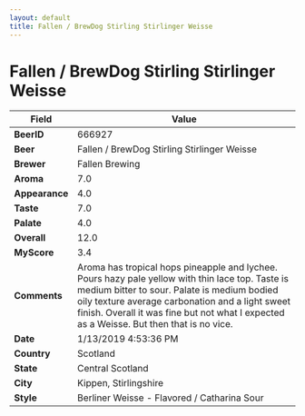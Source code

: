```yaml
---
layout: default
title: Fallen / BrewDog Stirling Stirlinger Weisse
---
```


# Fallen / BrewDog Stirling Stirlinger Weisse

| Field         | Value     |
|---------------|-----------|
| **BeerID** | 666927 |
| **Beer** | Fallen / BrewDog Stirling Stirlinger Weisse |
| **Brewer** | Fallen Brewing |
| **Aroma** | 7.0 |
| **Appearance** | 4.0 |
| **Taste** | 7.0 |
| **Palate** | 4.0 |
| **Overall** | 12.0 |
| **MyScore** | 3.4 |
| **Comments** | Aroma has tropical hops pineapple and lychee. Pours hazy pale yellow with thin lace top. Taste is medium bitter to sour. Palate is medium bodied oily texture average carbonation and a light sweet finish. Overall it was fine but not what I expected as a Weisse. But then that is no vice. |
| **Date** | 1/13/2019 4:53:36 PM |
| **Country** | Scotland |
| **State** | Central Scotland |
| **City** | Kippen, Stirlingshire |
| **Style** | Berliner Weisse - Flavored / Catharina Sour |
